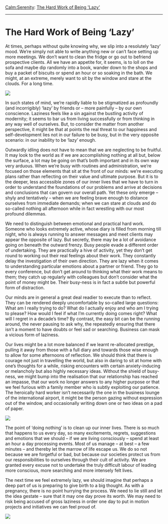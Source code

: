 [Calm:](https://www.theschooloflife.com/thebookoflife/category/calm/)[Serenity](https://www.theschooloflife.com/thebookoflife/category/calm/serenity/): [The Hard Work of Being 'Lazy'](https://www.theschooloflife.com/thebookoflife/the-hard-work-of-being-lazy/)

* * *

# The Hard Work of Being ‘Lazy’

At times, perhaps without quite knowing why, we slip into a resolutely ‘lazy’ mood. We’re simply not able to write anything new or can’t face setting up more meetings. We don’t want to clean the fridge or go out to befriend prospective clients. All we have an appetite for, it seems, is to loll on the sofa and maybe dip randomly into a book, wander down to the shops and buy a packet of biscuits or spend an hour or so soaking in the bath. We might, at an extreme, merely want to sit by the window and stare at the clouds. For a long time.

![](https://www.theschooloflife.com/thebookoflife/wp-content/uploads/2019/05/1200px-Nicolas_Poussin_French_-_Landscape_with_a_Calm_-_Google_Art_Project-1024x761.jpg)

In such states of mind, we’re rapidly liable to be stigmatized as profoundly (and incorrigibly) ‘lazy’ by friends or – more painfully – by our own conscience. Laziness feels like a sin against the bustling activity of modernity; it seems to bar us from living successfully or from thinking in any way well of ourselves. But, to consider the matter from another perspective, it might be that at points the real threat to our happiness and self-development lies not in our failure to be busy, but in the very opposite scenario: in our inability to be ‘lazy’ enough.

Outwardly idling does not have to mean that we are neglecting to be fruitful. It may look to the world as if we are accomplishing nothing at all but, below the surface, a lot may be going on that’s both important and in its own way very arduous. When we’re busy with routines and administration, we’re focused on those elements that sit at the front of our minds: we’re executing plans rather than reflecting on their value and ultimate purpose. But it is to the deeper, less accessible zones of our inner lives that we have to turn in order to understand the foundations of our problems and arrive at decisions and conclusions that can govern our overall path. Yet these only emerge – shyly and tentatively – when we are feeling brave enough to distance ourselves from immediate demands; when we can stare at clouds and do so-called nothing all afternoon while in fact wrestling with our most profound dilemmas.

We need to distinguish between emotional and practical hard work. Someone who looks extremely active, whose diary is filled from morning till night, who is always running to answer messages and meet clients may appear the opposite of lazy. But secretly, there may be a lot of avoidance going on beneath the outward frenzy. Busy people evade a different order of undertaking. They are practically a hive of activity, yet they don’t get round to working out their real feelings about their work. They constantly delay the investigation of their own direction. They are lazy when it comes to understanding particular emotions about a partner or friend. They go to every conference, but don’t get around to thinking what their work means to them; they catch up regularly with colleagues but don’t consider what the point of money might be. Their busy-ness is in fact a subtle but powerful form of distraction.

Our minds are in general a great deal readier to execute than to reflect. They can be rendered deeply uncomfortable by so-called large questions: What am I really trying to do? What do I actually enjoy and who am I trying to please? How would I feel if what I’m currently doing comes right? What will I regret in a decade’s time? By contrast, the easy bit can be the running around, the never pausing to ask why, the repeatedly ensuring that there isn’t a moment to have doubts or feel sad or searching. Business can mask a vicious form of laziness.

Our lives might be a lot more balanced if we learnt re-allocated prestige, pulling it away from those with a full diary and towards those wise enough to allow for some afternoons of reflection. We should think that there is courage not just in travelling the world, but also in daring to sit at home with one’s thoughts for a while, risking encounters with certain anxiety-inducing or melancholy but also highly necessary ideas. Without the shield of busy-ness, we might bump into the realisation that our relationship has reached an impasse, that our work no longer answers to any higher purpose or that we feel furious with a family member who is subtly exploiting our patience. The heroically hard worker isn’t necessarily the one in the business lounge of the international airport, it might be the person gazing without expression out of the window, and occasionally writing down one or two ideas on a pad of paper.

![](https://www.theschooloflife.com/thebookoflife/wp-content/uploads/2019/05/1200px-Poussin_-_Paysage_avec_saint_Jean_%C3%A0_Patmos_-_Chicago_Art_Institute-1024x757.jpg)

The point of ‘doing nothing’ is to clean up our inner lives. There is so much that happens to us every day, so many excitements, regrets, suggestions and emotions that we should – if we are living consciously – spend at least an hour a day processing events. Most of us manage – at best – a few minutes – and thereby let the marrow of life escape us. We do so not because we are forgetful or bad, but because our societies protect us from our responsibilities to ourselves through their cult of activity. We are granted every excuse not to undertake the truly difficult labour of leading more conscious, more searching and more intensely felt lives.

The next time we feel extremely lazy, we should imagine that perhaps a deep part of us is preparing to give birth to a big thought. As with a pregnancy, there is no point hurrying the process. We need to lie still and let the idea gestate – sure that it may one day prove its worth. We may need to risk being accused of gross laziness in order one day to put in motion projects and initiatives we can feel proud of.

[![](https://img.youtube.com/vi/4_k8CFmmIi8/0.jpg)](https://www.youtube.com/embed/4_k8CFmmIi8 '')
